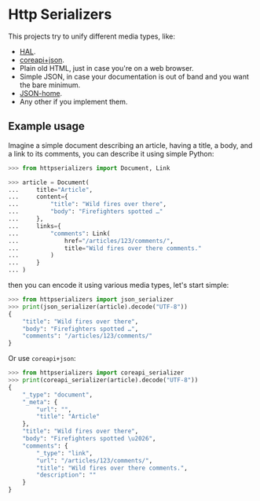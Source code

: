 # Http Serializers

This projects try to unify different media types, like:

- [HAL](https://www.ietf.org/archive/id/draft-kelly-json-hal-08.txt).
- [coreapi+json](https://www.coreapi.org/specification/encoding/).
- Plain old HTML, just in case you're on a web browser.
- Simple JSON, in case your documentation is out of band and you want the bare minimum.
- [JSON-home](https://mnot.github.io/I-D/json-home/).
- Any other if you implement them.


## Example usage

Imagine a simple document describing an article, having a title, a
body, and a link to its comments, you can describe it using simple
Python:

```python
>>> from httpserializers import Document, Link

>>> article = Document(
...     title="Article",
...     content={
...         "title": "Wild fires over there",
...         "body": "Firefighters spotted …"
...     },
...     links={
...         "comments": Link(
...             href="/articles/123/comments/",
...             title="Wild fires over there comments."
...         )
...     }
... )

```

then you can encode it using various media types, let's start simple:

```python
>>> from httpserializers import json_serializer
>>> print(json_serializer(article).decode("UTF-8"))
{
    "title": "Wild fires over there",
    "body": "Firefighters spotted …",
    "comments": "/articles/123/comments/"
}

```

Or use `coreapi+json`:

```python
>>> from httpserializers import coreapi_serializer
>>> print(coreapi_serializer(article).decode("UTF-8"))
{
    "_type": "document",
    "_meta": {
        "url": "",
        "title": "Article"
    },
    "title": "Wild fires over there",
    "body": "Firefighters spotted \u2026",
    "comments": {
        "_type": "link",
        "url": "/articles/123/comments/",
        "title": "Wild fires over there comments.",
        "description": ""
    }
}

```
